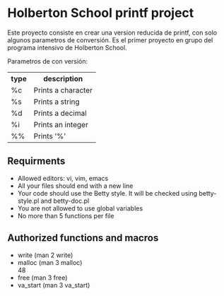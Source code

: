 <h1>Holberton School printf project</h1>

Este proyecto consiste en crear una version reducida de printf, con solo algunos parametros de conversión.
Es el primer proyecto en grupo del programa intensivo de Holberton School.

Parametros de con versión:
<table>
      	<tr>
	<th>type</th>
	<th>description</th>
	</tr>
	<tr>
	<td>%c</td>
	<td>Prints a character</td>
	</tr>
	<tr>
	<td>%s</td>
	<td>Prints a string</td>
	</tr>
	<tr>
	<td>%d</td>
 	<td>Prints a decimal</td>
	</tr>
	<tr>
	<td>%i</td>
	<td>Prints an integer</td>
	</tr>
	<tr>
	<td>%%</td>
	<td>Prints '%'</td>
 	</tr>
</table>
 
  <h2>Requirments</h2>
  <ul>
  <li>Allowed editors: vi, vim, emacs</li>
  <li>All your files should end with a new line</li>
  <li>Your code should use the Betty style. It will be checked using betty-style.pl and betty-doc.pl</li>
  <li>You are not allowed to use global variables</li>
  <li>No more than 5 functions per file</li>
  </ul>
 
  <h2>Authorized functions and macros</h2>
 
  <ul>
  <li>write (man 2 write)</li>
  <li>malloc (man 3 malloc)</li>
 48 <li>free (man 3 free)</li>
<li>va_start (man 3 va_start)
